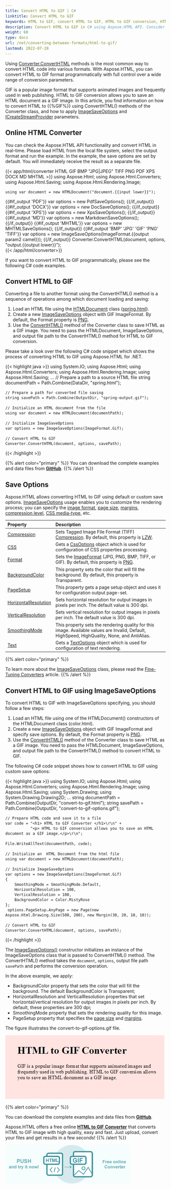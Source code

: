 ```yaml
---
title: Convert HTML to GIF | C#
linktitle: Convert HTML to GIF
keywords: HTML to GIF, convert HTML to GIF, HTML to GIF conversion, HTML to GIF converter, save options, online converter, c# code
description: Convert HTML to GIF in C# using Aspose.HTML API. Consider various HTML to GIF conversion scenarios in C# examples. Try online HTML Converter.
weight: 60
type: docs
url: /net/converting-between-formats/html-to-gif/
lastmod: 2022-07-28
---
```

<link href="./../../style.css" rel="stylesheet" type="text/css" />

Using [Converter.ConvertHTML](https://reference.aspose.com/html/net/aspose.html.converters/converter/methods/converthtml/index) methods is the most common way to convert HTML code into various formats. With Aspose.HTML, you can convert HTML to GIF format programmatically with full control over a wide range of conversion parameters. 

GIF is a popular image format that supports animated images and frequently used in web publishing. HTML to GIF conversion allows you to save an HTML document as a GIF image. In this article, you find information on how to convert  HTML to {{%GIF%}} using ConvertHTML() methods of the Converter class, and how to apply [ImageSaveOptions](https://reference.aspose.com/html/net/aspose.html.saving/imagesaveoptions/) and [ICreateStreamProvider](https://reference.aspose.com/html/net/aspose.html.io/icreatestreamprovider/) parameters.


## **Online HTML Converter**

You can check the Aspose.HTML API functionality and convert HTML in real-time. Please load HTML from the local file system, select the output format and run the example. In the example, the save options are set by default. You will immediately receive the result as a separate file.

{{< app/html/converter HTML GIF BMP "JPG|JPEG" TIFF PNG  PDF XPS DOCX MD MHTML >}}
using Aspose.Html;
using Aspose.Html.Converters;
using Aspose.Html.Saving;
using Aspose.Html.Rendering.Image;

    using var document = new HTMLDocument("document.{{input lower}}");
{{#if_output 'PDF'}}
    var options = new PdfSaveOptions();
{{/if_output}}
{{#if_output 'DOCX'}}
    var options = new DocSaveOptions();
{{/if_output}}
{{#if_output 'XPS'}}
    var options = new XpsSaveOptions();
{{/if_output}}
{{#if_output 'MD'}}
    var options = new MarkdownSaveOptions();
{{/if_output}}
{{#if_output 'MHTML'}}
    var options = new MHTMLSaveOptions();
{{/if_output}}
{{#if_output 'BMP' 'JPG' 'GIF' 'PNG' 'TIFF'}}
    var options = new ImageSaveOptions(ImageFormat.{{output param2 camel}});
{{/if_output}}
    Converter.ConvertHTML(document, options, "output.{{output lower}}");   
{{< /app/html/converter>}}

If you want to convert HTML to GIF programmatically, please see the following C# code examples.

## **Convert HTML to GIF**
Converting a file to another format using the ConvertHTML() method is a sequence of operations among which document loading and saving:

1. Load an HTML file using the [HTMLDocument](https://reference.aspose.com/html/net/aspose.html/htmldocument) class ([spring.html](/html/net/converting-between-formats/html-to-pdf/spring.html)).
1. Create a new [ImageSaveOptions](https://reference.aspose.com/html/net/aspose.html.saving/imagesaveoptions) object with GIF ImageFormat. By default, the Format property is [PNG](https://reference.aspose.com/html/net/aspose.html.rendering.image/imageformat).
1. Use the [ConvertHTML()](https://reference.aspose.com/html/net/aspose.html.converters.converter/converthtml/methods/3) method of the Converter class to save HTML as a GIF image. You need to pass the HTMLDocument, ImageSaveOptions, and output file path to the ConvertHTML() method for HTML to GIF conversion.

Please take a look over the following C# code snippet which shows the process of converting HTML to GIF using Aspose.HTML for .NET.

{{< highlight java >}}
using System.IO;
using Aspose.Html;
using Aspose.Html.Converters;
using Aspose.Html.Rendering.Image;
using Aspose.Html.Saving;
...
    // Prepare a path to a source HTML file
    string documentPath = Path.Combine(DataDir, "spring.html");

    // Prepare a path for converted file saving 
    string savePath = Path.Combine(OutputDir, "spring-output.gif");
    
    // Initialize an HTML document from the file
    using var document = new HTMLDocument(documentPath);
    
    // Initialize ImageSaveOptions 
    var options = new ImageSaveOptions(ImageFormat.Gif);
    
    // Convert HTML to GIF
    Converter.ConvertHTML(document, options, savePath);
{{< /highlight >}}

{{% alert color="primary" %}} 
You can download the complete examples and data files from [**GitHub**](https://github.com/aspose-html/Aspose.HTML-Documentation/tree/main/content/tests-net).
{{% /alert %}}

## **Save Options**
Aspose.HTML allows converting HTML to GIF using default or custom save options. [ImageSaveOptions](https://reference.aspose.com/html/net/aspose.html.saving/imagesaveoptions) usage enables you to customize the rendering process; you can specify the [image format](https://reference.aspose.com/html/net/aspose.html.rendering.image/imageformat), [page size](https://reference.aspose.com/html/net/aspose.html.rendering/renderingoptions/properties/pagesetup), [margins](https://reference.aspose.com/html/net/aspose.html.drawing/page/properties/margin), [compression level](https://reference.aspose.com/html/net/aspose.html.rendering.image/compression), [CSS media-type](https://reference.aspose.com/html/net/aspose.html.rendering/mediatype), etc. 

| Property                                                     | Description                                                  |
| :----------------------------------------------------------- | :----------------------------------------------------------- |
| [Compression](https://reference.aspose.com/html/net/aspose.html.rendering.image/compression) | Sets Tagged Image File Format (TIFF) [Compression](https://reference.aspose.com/html/net/aspose.html.rendering.image/compression). By default, this property is [LZW](https://reference.aspose.com/html/net/aspose.html.rendering.image/compression). |
| [CSS](https://reference.aspose.com/html/net/aspose.html.rendering/mediatype) | Gets a [CssOptions](https://reference.aspose.com/html/net/aspose.html.rendering/cssoptions) object which is used for configuration of CSS properties processing. |
| [Format](https://reference.aspose.com/html/net/aspose.html.rendering.image/imageformat) | Sets the [ImageFormat](https://reference.aspose.com/html/net/aspose.html.rendering.image/imageformat) (JPG, PNG, BMP, TIFF, or GIF). By default, this property is [PNG](https://reference.aspose.com/html/net/aspose.html.rendering.image/imageformat). |
| [BackgroundColor](https://reference.aspose.com/html/net/aspose.html.rendering/renderingoptions/properties/backgroundcolor) | This property sets the color that will fill the background. By default, this property is Transparent. |
| [PageSetup](https://reference.aspose.com/html/net/aspose.html.rendering/renderingoptions/properties/pagesetup) | This property gets a page setup object and uses it for configuration output page-set. |
| [HorizontalResolution](https://reference.aspose.com/html/net/aspose.html.rendering.image/imagerenderingoptions/properties/horizontalresolution) | Sets horizontal resolution for output images in pixels per inch. The default value is 300 dpi. |
| [VerticalResolution](https://reference.aspose.com/html/net/aspose.html.rendering.image/imagerenderingoptions/properties/verticalresolution) | Sets vertical resolution for output images in pixels per inch. The default value is 300 dpi. |
| [SmoothingMode](https://reference.aspose.com/html/net/aspose.html.rendering.image/imagerenderingoptions/properties/smoothingmode) | This property sets the rendering quality for this image.  Available values are Invalid, Default, HighSpeed, HighQuality, None, and AntiAlias. |
| [Text](https://reference.aspose.com/html/net/aspose.html.rendering.image/imagerenderingoptions/properties/text) | Gets a [TextOptions](https://reference.aspose.com/html/net/aspose.html.rendering.image/textoptions) object which is used for configuration of text rendering. |

{{% alert color="primary" %}} 

To learn more about the [ImageSaveOptions](https://reference.aspose.com/html/net/aspose.html.saving/imagesaveoptions/) class, please read the [Fine-Tuning Converters](/html/net/converting-between-formats/fine-tuning-converters/) article.
{{% /alert %}}

## **Convert HTML to GIF using ImageSaveOptions**

To convert HTML to GIF with ImageSaveOptions specifying, you should follow a few steps: 

1. Load an HTML file using one of the HTMLDocument() constructors of the HTMLDocument class (color.html). 
1. Create a new [ImageSaveOptions](https://reference.aspose.com/html/net/aspose.html.saving/imagesaveoptions/) object with GIF ImageFormat and specify save options. By default, the Format property is [PNG](https://reference.aspose.com/html/net/aspose.html.rendering.image/imageformat/).
1. Use the [ConvertHTML()](https://reference.aspose.com/html/net/aspose.html.converters.converter/converthtml/methods/3) method of the  Converter class to save HTML as a GIF image. You need to pass the HTMLDocument, ImageSaveOptions, and output file path to the ConvertHTML() method to convert HTML to GIF.

The following C# code snippet shows how to convert HTML to GIF using custom save options:

{{< highlight java >}}
using System.IO;
using Aspose.Html;
using Aspose.Html.Converters;
using Aspose.Html.Rendering.Image;
using Aspose.Html.Saving;
using System.Drawing;
using System.Drawing.Drawing2D;
...
    string documentPath = Path.Combine(OutputDir, "convert-to-gif.html");
    string savePath = Path.Combine(OutputDir, "convert-to-gif-options.gif");

    // Prepare HTML code and save it to a file
    var code = "<h1> HTML to GIF Converter </h1>\r\n" +
               "<p> HTML to GIF conversion allows you to save an HTML document as a GIF image.</p>\r\n";
    
    File.WriteAllText(documentPath, code);
    
    // Initialize an  HTML Document from the html file
    using var document = new HTMLDocument(documentPath);
    
    // Initialize ImageSaveOptions 
    var options = new ImageSaveOptions(ImageFormat.Gif)
    {
        SmoothingMode = SmoothingMode.Default,
        HorizontalResolution = 100,
        VerticalResolution = 100,
        BackgroundColor = Color.MistyRose
    };
     options.PageSetup.AnyPage = new Page(new Aspose.Html.Drawing.Size(500, 200), new Margin(30, 20, 10, 10));
    
    // Convert HTML to GIF
    Converter.ConvertHTML(document, options, savePath);   
{{< /highlight >}}

The [ImageSaveOptions()](https://reference.aspose.com/html/net/aspose.html.saving/imagesaveoptions/constructors/main) constructor initializes an instance of the ImageSaveOptions class that is passed to ConvertHTML() method. The ConvertHTML() method takes the `document`, `options`,  output file path `savePath` and performs the conversion operation.

In the above example, we apply:
 - BackgroundColor property that sets the color that will fill the background. The default BackgroundColor is Transparent;
 - HorizontalResolution and VerticalResolution properties that set horizontal/vertical resolution for output images in pixels per inch. By default, these properties are 300 dpi;
 - SmoothingMode property that sets the rendering quality for this image.
 -  PageSetup property that specifies the [page size](https://reference.aspose.com/html/net/aspose.html.rendering/renderingoptions/properties/pagesetup) and [margins](https://reference.aspose.com/html/net/aspose.html.drawing/page/properties/margin).



The figure illustrates the convert-to-gif-options.gif file.

![Text "convert-to-gif-options.gif image"](convert-to-gif-options.gif#center)

{{% alert color="primary" %}}

You can download the complete examples and data files from [**GitHub**](https://github.com/aspose-html/Aspose.HTML-Documentation/tree/main/content/tests-net).

Aspose.HTML offers a free online <a href="https://products.aspose.app/html/conversion/html-to-gif" target="_blank">**HTML to GIF Converter**</a> that converts HTML to GIF image with high quality, easy and fast. Just upload, convert your files and get results in a few seconds!
{{% /alert %}}

<a href="https://products.aspose.app/html/conversion/html-to-gif" target="_blank">![Text "Banner HTML to GIF Converter"](html-to-gif.png#center)</a>





